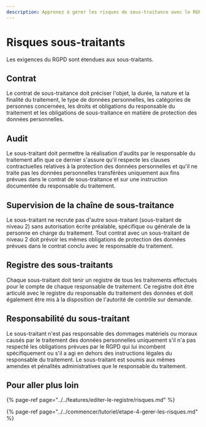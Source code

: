 ```yaml
---
description: Apprenez à gérer les risques de sous-traitance avec le RGPD.
---
```


# Risques sous-traitants

Les exigences du RGPD sont étendues aux sous-traitants.

## Contrat

Le contrat de sous-traitance doit préciser l'objet, la durée, la nature et la finalité du traitement, le type de données personnelles, les catégories de personnes concernées, les droits et obligations du responsable du traitement et les obligations de sous-traitance en matière de protection des données personnelles.

## Audit

Le sous-traitant doit permettre la réalisation d'audits par le responsable du traitement afin que ce dernier s'assure qu'il respecte les clauses contractuelles relatives à la protection des données personnelles et qu'il ne traite pas les données personnelles transférées uniquement aux fins prévues dans le contrat de sous-traitance et sur une instruction documentée du responsable du traitement.

## Supervision de la chaîne de sous-traitance

Le sous-traitant ne recrute pas d'autre sous-traitant \(sous-traitant de niveau 2\) sans autorisation écrite préalable, spécifique ou générale de la personne en charge du traitement. Tout contrat avec un sous-traitant de niveau 2 doit prévoir les mêmes obligations de protection des données prévues dans le contrat conclu avec le responsable du traitement.

## Registre des sous-traitants

Chaque sous-traitant doit tenir un registre de tous les traitements effectués pour le compte de chaque responsable de traitement. Ce registre doit être articulé avec le registre du responsable du traitement des données et doit également être mis à la disposition de l'autorité de contrôle sur demande.

## Responsabilité du sous-traitant

Le sous-traitant n'est pas responsable des dommages matériels ou moraux causés par le traitement des données personnelles uniquement s'il n'a pas respecté les obligations prévues par le RGPD qui lui incombent spécifiquement ou s'il a agi en dehors des instructions légales du responsable du traitement. Le sous-traitant est soumis aux mêmes amendes et pénalités administratives que le responsable du traitement.

## Pour aller plus loin

{% page-ref page="../../features/editer-le-registre/risques.md" %}

{% page-ref page="../../commencer/tutoriel/etape-4-gerer-les-risques.md" %}





